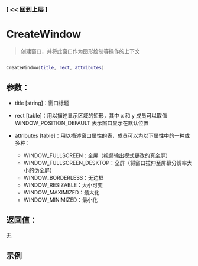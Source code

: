 ### [[ << 回到上层 ]](README.md)

# CreateWindow

> 创建窗口，并将此窗口作为图形绘制等操作的上下文

```lua

CreateWindow(title, rect, attributes)

```

## 参数：

+ title [string]：窗口标题
+ rect [table]：用以描述显示区域的矩形，其中 x 和 y 成员可以取值 WINDOW_POSITION_DEFAULT 表示窗口显示在默认位置
+ attributes [table]：用以描述窗口属性的表，成员可以为以下属性中的一种或多种：

    + WINDOW_FULLSCREEN：全屏（视频输出模式更改的真全屏）
    + WINDOW_FULLSCREEN_DESKTOP：全屏（将窗口拉伸至屏幕分辨率大小的伪全屏）
    + WINDOW_BORDERLESS：无边框
    + WINDOW_RESIZABLE：大小可变
    + WINDOW_MAXIMIZED：最大化
    + WINDOW_MINIMIZED：最小化

## 返回值：

无

## 示例

```lua

```